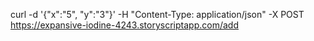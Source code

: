 curl -d '{"x":"5", "y":"3"}' -H "Content-Type: application/json" -X POST https://expansive-iodine-4243.storyscriptapp.com/add